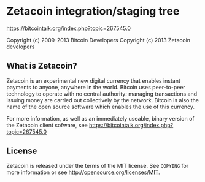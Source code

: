 Zetacoin integration/staging tree
=================================

https://bitcointalk.org/index.php?topic=267545.0

Copyright (c) 2009-2013 Bitcoin Developers
Copyright (c) 2013 Zetacoin developers

What is Zetacoin?
----------------

Zetacoin is an experimental new digital currency that enables instant payments to
anyone, anywhere in the world. Bitcoin uses peer-to-peer technology to operate
with no central authority: managing transactions and issuing money are carried
out collectively by the network. Bitcoin is also the name of the open source
software which enables the use of this currency.

For more information, as well as an immediately useable, binary version of
the Zetacoin client sofware, see https://bitcointalk.org/index.php?topic=267545.0

License
-------

Zetacoin is released under the terms of the MIT license. See `COPYING` for more
information or see http://opensource.org/licenses/MIT.
